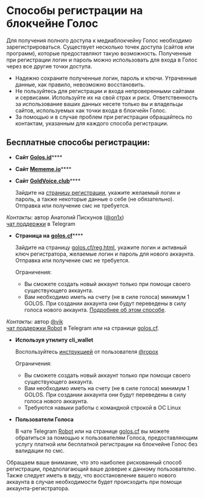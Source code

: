 # Способы регистрации на блокчейне Голос

Для получения полного доступа к медиаблокчейну Голос необходимо зарегистрироваться. Существует несколько точек доступа \(сайтов или программ\), которые предоставляют такую возможность. Полученные при регистрации логин и пароль можно использовать для входа в Голос через все другие точки доступа.

* Надежно сохраните полученные логин, пароль и ключи. Утраченные данные, как правило, невозможно восстановить.
* Не пользуйтесь для регистрации и входа непроверенными сайтами и сервисами. Используйте их на свой страх и риск. Ответственность за использование ваших данных несете только вы и владельцы сайтов, используемых как точки входа в блокчейн Голос.
* За помощью и в случае проблем при регистрации обращайтесь по контактам, указанным для каждого способа регистрации.

## Бесплатные способы регистрации:

* **Сайт** [**Golos.id**](https://golos.id)\*\*\*\*
* **Сайт** [**Mememe.io**](https://mememe.io)\*\*\*\*
* **Сайт** [**GoldVoice.club**](https://goldvoice.club)\*\*\*\*

  Зайдите на [страницу регистрации](https://goldvoice.club/registration/), укажите желаемый логин и пароль, а также некоторые данные о себе \(не обязательно\). Отправка или получение смс не требуется.

_Контакты:_ автор Анатолий Пискунов \([@on1x](https://golos.id/@on1x)\)  
[чат поддержки](https://t.me/goldvoice) в Telegram

* **Страница на** [**golos.cf**](https://golos.cf/reg.html)\*\*\*\*

  Зайдите на страницу [golos.cf/reg.html](https://golos.cf/reg.html), укажите логин и активный ключ регистратора, желаемые логин и пароль для нового аккаунта. Отправка или получение смс не требуется.

  Ограничения:

  * Вы сможете создать новый аккаунт только при помощи своего существующего аккаунта. 
  * Вам необходимо иметь на счету \(не в силе голоса\) минимум 1 GOLOS. При создании аккаунта они будут переведены в силу голоса нового аккаунта. [Подробнее об этом способе](/3-guides/stati/registratsiya-akkauntov.md).

_Контакты:_ автор [@vik](https://golos.id/@vik)  
[чат поддержки Robot](https://t.me/chain_cf) в Telegram или на странице [golos.cf](https://golos.cf).

* **Используя утилиту cli\_wallet**

  Воспользуйтесь [инструкцией](/3-guides/stati/sozdanie-polzovatelya-ispolzuya-cliwallet.md) от пользователя [@ropox](https://golos.id/@ropox)

  Ограничения:

  * Вы сможете создать новый аккаунт только при помощи своего существующего аккаунта.
  * Вам необходимо иметь на счету \(не в силе голоса\) минимум 1 GOLOS. При создании аккаунта они будут переведены в силу голоса нового аккаунта.
  * Требуются навыки работы с командной строкой в ОС Linux

* **Пользователи Голоса**

  В чате Telegram [Robot](https://t.me/chain_cf) или на странице [golos.cf](https://golos.cf) вы можете обратиться за помощью к пользователям Голоса, предоставляющим услугу платной или бесплатной регистрации на блокчейне Голос без валидации по смс.

Обращаем ваше внимание, что это наиболее рискованный способ регистрации, предполагающий ваше доверие к данному пользователю. Также следует иметь в виду, что восстановление вашего нового аккаунта в случае необходимости будет происходить при помощи аккаунта-регистратора.

